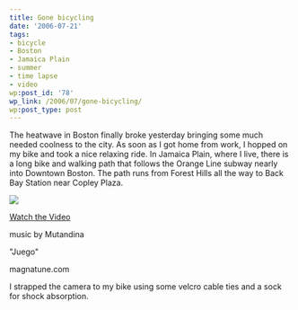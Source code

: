 ```yaml
---
title: Gone bicycling
date: '2006-07-21'
tags:
- bicycle
- Boston
- Jamaica Plain
- summer
- time lapse
- video
wp:post_id: '78'
wp_link: /2006/07/gone-bicycling/
wp:post_type: post
---
```


The heatwave in Boston finally broke yesterday bringing some much needed coolness to the city. As soon as I got home from work, I hopped on my bike and took a nice relaxing ride. In Jamaica Plain, where I live, there is a long bike and walking path that follows the Orange Line subway nearly into Downtown Boston. The path runs from Forest Hills all the way to Back Bay Station near Copley Plaza.

  [ ![](http://blip.tv/uploadedFiles/Bensheldon-GoneBicycling633.jpg) ](http://blip.tv/file/get/Bensheldon-GoneBicycling824.mp4?source=3)



  [Watch the Video](http://blip.tv/file/get/Bensheldon-GoneBicycling824.mp4?source=3)

music by Mutandina

"Juego"

magnatune.com

I strapped the camera to my bike using some velcro cable ties and a sock for shock absorption.

